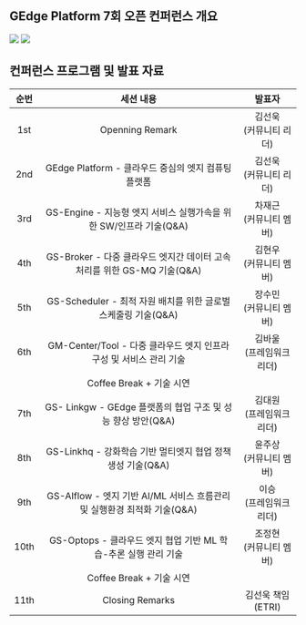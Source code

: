 ﻿## GEdge Platform 7회 오픈 컨퍼런스 개요
<p align="left">
  <img src="https://github.com/gedge-platform/docs/blob/main/conference/6th/images/6th_conference1.jpg">
  <img src="https://github.com/gedge-platform/docs/blob/main/conference/6th/images/6th_conference2.jpg">
</p>

## 컨퍼런스 프로그램 및 발표 자료
| 순번 | 세션 내용 | 발표자 |
|:---------------------------------: | :---------------------------------: | :---------------------------------: |
|  1st  | Openning Remark | 김선욱<BR>(커뮤니티 리더) |
|  2nd  | GEdge Platform - 클라우드 중심의 엣지 컴퓨팅 플랫폼 | 김선욱<BR>(커뮤니티 리더) |
|  3rd  | GS-Engine - 지능형 엣지 서비스 실행가속을 위한 SW/인프라 기술(Q&A) | 차재근<BR>(커뮤니티 멤버) |
|  4th  | GS-Broker - 다중 클라우드 엣지간 데이터 고속처리를 위한 GS-MQ 기술(Q&A) | 김현우<BR>(커뮤니티 멤버) |
|  5th  | GS-Scheduler - 최적 자원 배치를 위한 글로벌 스케줄링 기술(Q&A) | 장수민<BR>(커뮤니티 멤버) |
|  6th  | GM-Center/Tool - 다중 클라우드 엣지 인프라 구성 및 서비스 관리 기술 | 김바울<BR>(프레임워크 리더) |
|       |Coffee Break + 기술 시연  
|  7th  | GS- Linkgw - GEdge 플랫폼의 협업 구조 및 성능 향상 방안(Q&A) | 김대원<BR>(프레임워크 리더) |
|  8th  | GS-Linkhq - 강화학습 기반 멀티엣지 협업 정책 생성 기술(Q&A) | 윤주상<BR>(커뮤니티 멤버) |
|  9th  | GS-AIflow - 엣지 기반 AI/ML 서비스 흐름관리 및 실행환경 최적화 기술(Q&A) | 이승<BR>(프레임워크 리더) |
|  10th  | GS-Optops - 클라우드 엣지 협업 기반 ML 학습-추론 실행 관리 기술 | 조정현<BR>(커뮤니티 멤버) |
|       | Coffee Break + 기술 시연
|  11th  | Closing Remarks | 김선욱 책임<BR>(ETRI) |
<BR>

